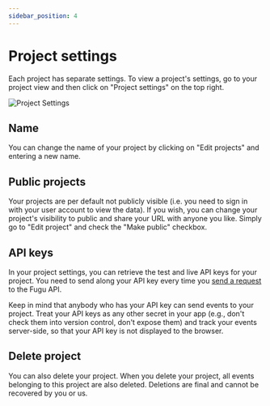 ```yaml
---
sidebar_position: 4
---
```


# Project settings

Each project has separate settings. To view a project's settings, go to your project view and then click on "Project settings" on the top right.

![Project Settings](/img/project_settings_screenshot_1.png)

## Name
You can change the name of your project by clicking on "Edit projects" and entering a new name.

## Public projects
Your projects are per default not publicly visible (i.e. you need to sign in with your user account to view the data). If you wish, you can change your project's visibility to public and share your URL with anyone you like. Simply go to "Edit project" and check the "Make public" checkbox.

## API keys
In your project settings, you can retrieve the test and live API keys for your project. You need to send along your API key every time you [send a request](/tracking-your-first-event/tracking-an-event) to the Fugu API.

Keep in mind that anybody who has your API key can send events to your project. Treat your API keys as any other secret in your app (e.g., don't check them into version control, don't expose them) and track your events server-side, so that your API key is not displayed to the browser.

## Delete project
You can also delete your project. When you delete your project, all events belonging to this project are also deleted. Deletions are final and cannot be recovered by you or us.